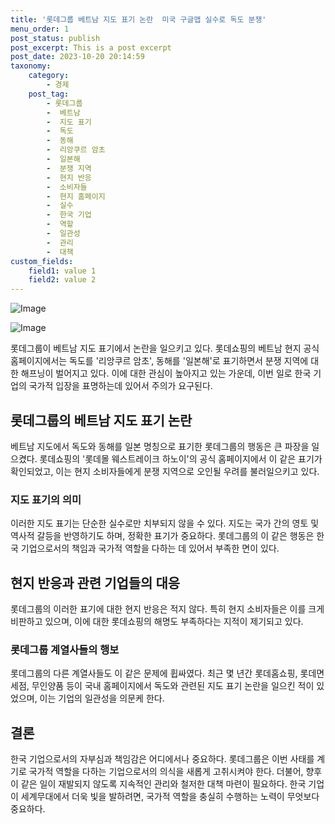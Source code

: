 ```yaml
---
title: '롯데그룹 베트남 지도 표기 논란  미국 구글맵 실수로 독도 분쟁'
menu_order: 1
post_status: publish
post_excerpt: This is a post excerpt
post_date: 2023-10-20 20:14:59
taxonomy:
    category:
        - 경제
    post_tag:
        - 롯데그룹
        -  베트남
        -  지도 표기
        -  독도
        -  동해
        -  리앙쿠르 암초
        -  일본해
        -  분쟁 지역
        -  현지 반응
        -  소비자들
        -  현지 홈페이지
        -  실수
        -  한국 기업
        -  역할
        -  일관성
        -  관리
        -  대책
custom_fields:
    field1: value 1
    field2: value 2
---
```


![Image](https://imgnews.pstatic.net/image/031/2024/02/06/0000810986_001_20240206173401153.jpg?type=w647)

![Image](https://imgnews.pstatic.net/image/031/2024/02/06/0000810986_002_20240206173401176.jpg?type=w647)


롯데그룹이 베트남 지도 표기에서 논란을 일으키고 있다. 롯데쇼핑의 베트남 현지 공식 홈페이지에서는 독도를 '리앙쿠르 암초', 동해를 '일본해'로 표기하면서 분쟁 지역에 대한 해프닝이 벌어지고 있다. 이에 대한 관심이 높아지고 있는 가운데, 이번 일로 한국 기업의 국가적 입장을 표명하는데 있어서 주의가 요구된다.

## 롯데그룹의 베트남 지도 표기 논란

베트남 지도에서 독도와 동해를 일본 명칭으로 표기한 롯데그룹의 행동은 큰 파장을 일으켰다. 롯데쇼핑의 '롯데몰 웨스트레이크 하노이'의 공식 홈페이지에서 이 같은 표기가 확인되었고, 이는 현지 소비자들에게 분쟁 지역으로 오인될 우려를 불러일으키고 있다.

### 지도 표기의 의미

이러한 지도 표기는 단순한 실수로만 치부되지 않을 수 있다. 지도는 국가 간의 영토 및 역사적 갈등을 반영하기도 하며, 정확한 표기가 중요하다. 롯데그룹의 이 같은 행동은 한국 기업으로서의 책임과 국가적 역할을 다하는 데 있어서 부족한 면이 있다.

## 현지 반응과 관련 기업들의 대응

롯데그룹의 이러한 표기에 대한 현지 반응은 적지 않다. 특히 현지 소비자들은 이를 크게 비판하고 있으며, 이에 대한 롯데쇼핑의 해명도 부족하다는 지적이 제기되고 있다.

### 롯데그룹 계열사들의 행보

롯데그룹의 다른 계열사들도 이 같은 문제에 휩싸였다. 최근 몇 년간 롯데홈쇼핑, 롯데면세점, 무인양품 등이 국내 홈페이지에서 독도와 관련된 지도 표기 논란을 일으킨 적이 있었으며, 이는 기업의 일관성을 의문케 한다.

## 결론

한국 기업으로서의 자부심과 책임감은 어디에서나 중요하다. 롯데그룹은 이번 사태를 계기로 국가적 역할을 다하는 기업으로서의 의식을 새롭게 고취시켜야 한다. 더불어, 향후 이 같은 일이 재발되지 않도록 지속적인 관리와 철저한 대책 마련이 필요하다. 한국 기업이 세계무대에서 더욱 빛을 발하려면, 국가적 역할을 충실히 수행하는 노력이 무엇보다 중요하다.
